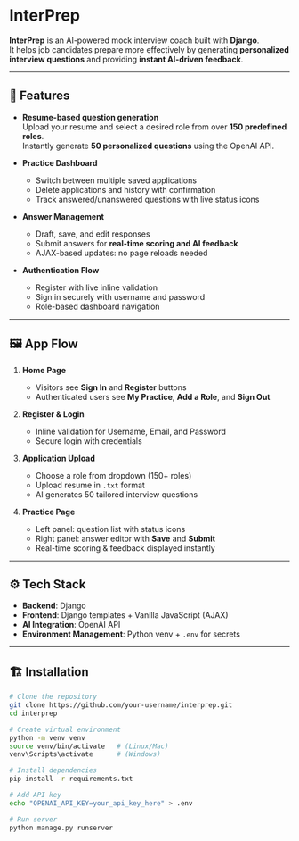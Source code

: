 # InterPrep

**InterPrep** is an AI-powered mock interview coach built with **Django**.  
It helps job candidates prepare more effectively by generating **personalized interview questions** and providing **instant AI-driven feedback**.

---

## 🚀 Features

- **Resume-based question generation**  
  Upload your resume and select a desired role from over **150 predefined roles**.  
  Instantly generate **50 personalized questions** using the OpenAI API.

- **Practice Dashboard**  
  - Switch between multiple saved applications  
  - Delete applications and history with confirmation  
  - Track answered/unanswered questions with live status icons  

- **Answer Management**  
  - Draft, save, and edit responses  
  - Submit answers for **real-time scoring and AI feedback**  
  - AJAX-based updates: no page reloads needed

- **Authentication Flow**  
  - Register with live inline validation  
  - Sign in securely with username and password  
  - Role-based dashboard navigation

---

## 🖼️ App Flow

1. **Home Page**  
   - Visitors see **Sign In** and **Register** buttons  
   - Authenticated users see **My Practice**, **Add a Role**, and **Sign Out**  

2. **Register & Login**  
   - Inline validation for Username, Email, and Password  
   - Secure login with credentials  

3. **Application Upload**  
   - Choose a role from dropdown (150+ roles)  
   - Upload resume in `.txt` format  
   - AI generates 50 tailored interview questions  

4. **Practice Page**  
   - Left panel: question list with status icons  
   - Right panel: answer editor with **Save** and **Submit**  
   - Real-time scoring & feedback displayed instantly  

---

## ⚙️ Tech Stack

- **Backend**: Django  
- **Frontend**: Django templates + Vanilla JavaScript (AJAX)  
- **AI Integration**: OpenAI API  
- **Environment Management**: Python venv + `.env` for secrets  

---

## 🏗️ Installation

```bash
# Clone the repository
git clone https://github.com/your-username/interprep.git
cd interprep

# Create virtual environment
python -m venv venv
source venv/bin/activate   # (Linux/Mac)
venv\Scripts\activate      # (Windows)

# Install dependencies
pip install -r requirements.txt

# Add API key
echo "OPENAI_API_KEY=your_api_key_here" > .env

# Run server
python manage.py runserver
